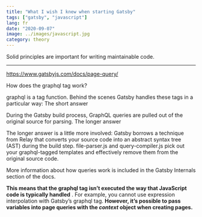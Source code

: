 ```yaml
---
title: "What I wish I knew when starting Gatsby"
tags: ["gatsby", "javascript"]
lang: fr
date: "2020-09-07"
image: ../images/javascript.jpg
category: theory
---
```


Solid principles are important for writing maintainable code.

---

https://www.gatsbyjs.com/docs/page-query/



How does the graphql tag work?

graphql is a tag function. Behind the scenes Gatsby handles these tags in a particular way:
The short answer

During the Gatsby build process, GraphQL queries are pulled out of the original source for parsing.
The longer answer

The longer answer is a little more involved: Gatsby borrows a technique from Relay that converts your source code into an abstract syntax tree (AST) during the build step. file-parser.js and query-compiler.js pick out your graphql-tagged templates and effectively remove them from the original source code.

More information about how queries work is included in the Gatsby Internals section of the docs.


**This means that the graphql tag isn’t executed the way that JavaScript code is typically handled**
. For example, you cannot use expression interpolation with Gatsby’s graphql tag.
 **However, it’s possible to pass variables into page queries with the _context_ object when
  creating pages.**




